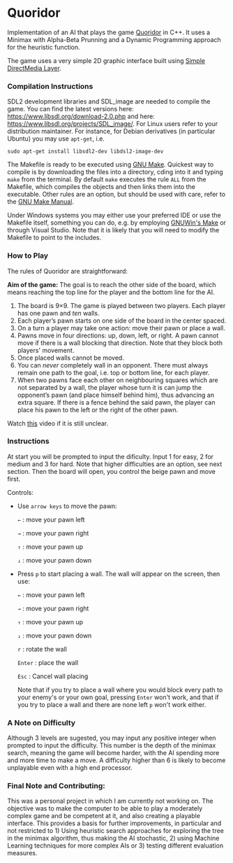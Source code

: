 # Quoridor

Implementation of an AI that plays the game [Quoridor](https://boardgamegeek.com/boardgame/624/quoridor) in  C++. It uses a Minimax with Alpha-Beta Prunning and a Dynamic Programming approach for the heuristic function.

The game uses a very simple 2D graphic interface built using [Simple DirectMedia Layer](https://www.libsdl.org).

### Compilation Instructions

SDL2 development libraries and SDL_image are needed to compile the game. You can find the latest versions here: https://www.libsdl.org/download-2.0.php and here: https://www.libsdl.org/projects/SDL_image/.
For Linux users refer to your distribution maintainer. For instance, for Debian derivatives (in particular Ubuntu) you may use `apt-get`, i.e.

`sudo apt-get install libsdl2-dev libdsl2-image-dev`

The Makefile is ready to be executed using [GNU Make](https://www.gnu.org/software/make/). Quickest way to compile is by downloading the files into a directory, cding into it and typing `make` from the terminal. By default `make` executes the rule `ALL` from the Makefile, which compiles the objects and then links them into the executable. Other rules are an option, but should be used with care, refer to the [GNU Make Manual](https://www.gnu.org/software/make/manual/).

Under Windows systems you may either use your preferred IDE or use the Makefile itself, something you can do, e.g. by employing [GNUWin's Make](https://sourceforge.net/projects/gnuwin32/?source=typ_redirect) or through Visual Studio. Note that it is likely that you will need to modify the Makefile to point to the includes.

### How to Play

The rules of Quoridor are straightforward:

**Aim of the game:** The goal is to reach the other side of the board, which means reaching the top line for the player and the bottom line for the AI.
1. The board is 9×9. The game is played between two players. Each player has one pawn and *ten* walls.
2. Each player’s pawn starts on one side of the board in the center spaced. 
3. On a turn a player may take one action: move their pawn or place a wall.
4. Pawns move in four directions: up, down, left, or right. A pawn cannot move if there is a wall blocking that direction. Note that they block both players' movement.
5. Once placed walls cannot be moved. 
7. You can *never* completely wall in an opponent. There must always remain one path to the goal, i.e. top or bottom line, for each player.
8. When two pawns face each other on neighbouring squares which are not separated by a wall, the player whose turn it is can jump the opponent’s pawn (and place himself behind him), thus advancing an extra square. If there is a fence behind the said pawn, the player can place his pawn to the left or the right of the other pawn.

Watch [this](https://www.youtube.com/watch?v=lOCWJw61M6A) video if it is still unclear.

### Instructions

At start you will be prompted to input the dificulty. Input 1 for easy, 2 for medium and 3 for hard. Note that higher difficulties are an option, see next section. Then the board will open, you control the beige pawn and move first.

Controls:

* Use `arrow keys` to move the pawn:

   `←` : move your pawn left

   `→` : move your pawn right

   `↑` : move your pawn up

   `↓` : move your pawn down

* Press `p`  to start placing a wall. The wall will appear on the screen, then use:

   `←` : move your pawn left

   `→` : move your pawn right

   `↑` : move your pawn up

   `↓` : move your pawn down
   
   `r` : rotate the wall
  
   `Enter` : place the wall
   
   `Esc` : Cancel wall placing
   
   Note that if you try to place a wall where you would block every path to your enemy's or your own goal, pressing `Enter` won't work, and that if you try to place a wall and there are none left `p` won't work either.



### A Note on Difficulty

Although 3 levels are sugested, you may input any positive integer when prompted to input the difficulty. This number is the depth of the minimax search, meaning the game will become harder, with the AI spending more and more time to make a move. A difficulty higher than 6 is likely to become unplayable even with a high end processor.

### Final Note and Contributing: 

This was a personal project in which I am currently not working on. The objective was to make the computer to be able to play a moderately complex game and be competent at it, and also creating a playable interface. This provides a basis for further improvements, in particular and not restricted to 1) Using heuristic search approaches for exploring the tree in the minimax algorithm, thus making the AI stochastic, 2) using Machine Learning techniques for more complex AIs or 3) testing different evaluation measures.
